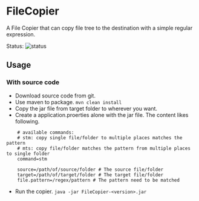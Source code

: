 # FileCopier

A File Copier that can copy file tree to the destination with a simple regular expression.

Status: ![status](https://api.travis-ci.org/lephix/FileCopier.svg)

## Usage

### With source code

+ Download source code from git.
+ Use maven to package. `mvn clean install`
+ Copy the jar file from target folder to wherever you want.
+ Create a application.proerties alone with the jar file. The content likes following.
```
    # available commands:
    # stm: copy single file/folder to multiple places matches the pattern
    # mts: copy file/folder matches the pattern from multiple places to single folder
    command=stm

    source=/path/of/source/folder # The source file/folder
    target=/path/of/target/folder # The target file/folder
    file.pattern=/regex/pattern # The pattern need to be matched
```
+ Run the copier. `java -jar FileCopier-<version>.jar`


